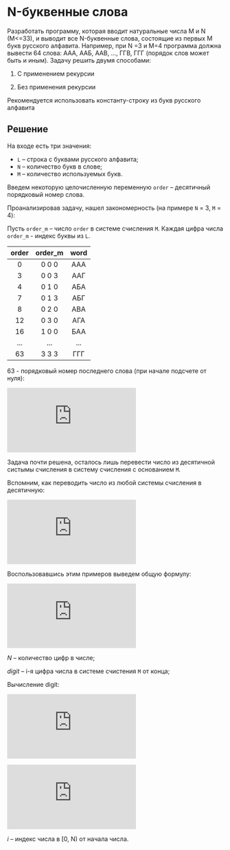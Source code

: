 # N-буквенные слова

Разработать программу, которая вводит натуральные числа M и N (M<=33),  и выводит все N-буквенные слова, состоящие из первых M букв русского алфавита. Например, при N =3 и М=4 программа должна вывести 64 слова: ААА, ААБ, ААВ, ..., ГГВ, ГГГ (порядок слов может быть и иным). Задачу решить двумя способами:

1) С применением рекурсии

2) Без применения рекурсии

Рекомендуется использовать константу-строку из букв русского алфавита

## Решение

На входе есть три значения:

* `L` – строка с буквами русского алфавита;
* `N` – количество букв в слове;
* `M` – количество используемых букв.

Введем некоторую целочисленную переменную `order` – десятичный порядковый номер слова.

Проанализировав задачу, нашел закономерность (на примере `N` = 3, `M` = 4):

Пусть `order_m` – число `order` в системе счисления `M`. Каждая цифра числа `order_m` - индекс буквы из `L`.

| order | order_m | word |
|:-----:|:-------:|:----:|
| 0     | 0 0 0   | ААА  |
| 3     | 0 0 3   | ААГ  |
| 4     | 0 1 0   | АБА  |
| 7     | 0 1 3   | АБГ  |
| 8     | 0 2 0   | АВА  |
| 12    | 0 3 0   | АГА  |
| 16    | 1 0 0   | БАА  |
| ...   | ...     | ...  |
| 63    | 3 3 3   | ГГГ  |

63 - порядковый номер последнего слова (при начале подсчете от нуля):

![max](https://latex.codecogs.com/svg.latex?max%20%3D%20M%5E%7BN%7D%20-%201)

Задача почти решена, осталось лишь перевести число из десятичной систымы счисления в систему счисления с основанием `M`.

Вспомним, как переводить число из любой системы счисления в десятичную:

![m to dec](https://latex.codecogs.com/svg.latex?123_%7B4%7D%20%3D%201%20*%204%5E%7B2%7D%20&plus;%202%20*%204%5E%7B1%7D%20&plus;%203%20*%204%5E%7B0%7D%20%3D%2027_%7B10%7D)

Воспользовавшись этим примеров выведем общую формулу:

![m to dec](https://latex.codecogs.com/svg.latex?decimal%20%3D%20%5Csum_%7Bi%3D0%7D%5E%7BN%7Ddigit*M%5E%7Bi%7D)

_N_ – количество цифр в числе;

_digit_ – i-я цифра числа в системе счистения `M` от конца;

Вычисление digit:

![](https://latex.codecogs.com/svg.latex?digit%20%3D%20%5Cfrac%7Bdecimal%7D%7BM%5E%7Bi%7D%7D)

![](https://latex.codecogs.com/svg.latex?dicimal%20%3D%20decimal%20-%20digit%20*%20M%5E%7Bi%7D)

_i_ – индекс числа в [0, N) от начала числа.
